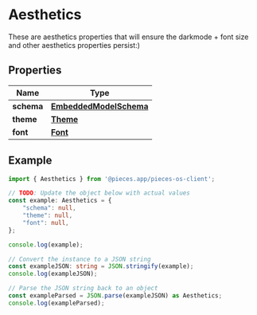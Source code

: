 
# Aesthetics

These are aesthetics properties that will ensure the darkmode + font size and other aesthetics properties persist:)

## Properties

Name | Type
------------ | -------------
**schema** | [**EmbeddedModelSchema**](EmbeddedModelSchema)
**theme** | [**Theme**](Theme)
**font** | [**Font**](Font)

## Example

```typescript
import { Aesthetics } from '@pieces.app/pieces-os-client';

// TODO: Update the object below with actual values
const example: Aesthetics = {
    "schema": null,
    "theme": null,
    "font": null,
};

console.log(example);

// Convert the instance to a JSON string
const exampleJSON: string = JSON.stringify(example);
console.log(exampleJSON);

// Parse the JSON string back to an object
const exampleParsed = JSON.parse(exampleJSON) as Aesthetics;
console.log(exampleParsed);
```


